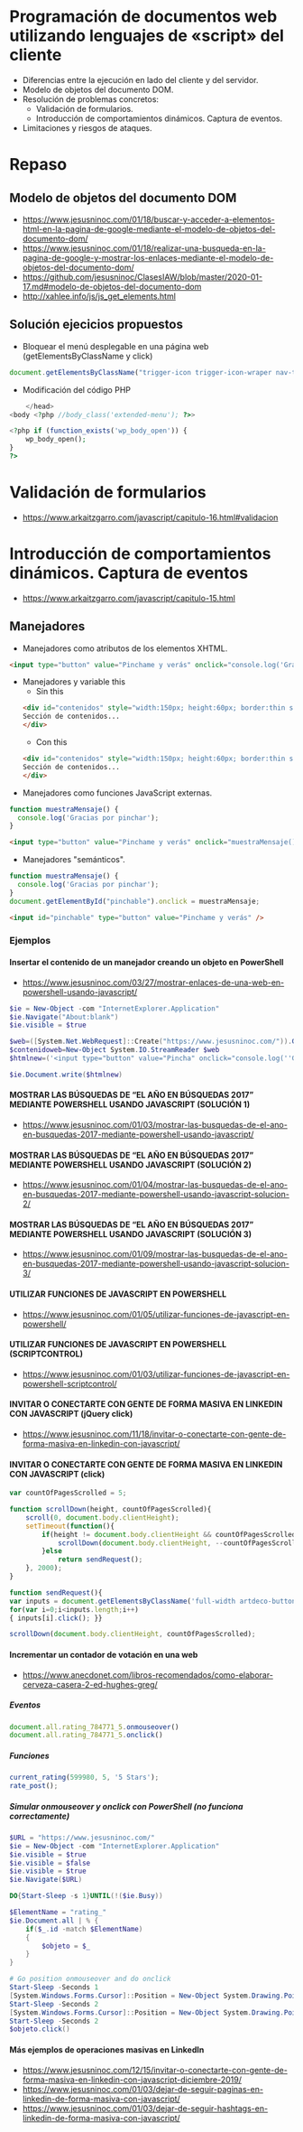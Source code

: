 # Programación de documentos web utilizando lenguajes de «script» del cliente
- Diferencias entre la ejecución en lado del cliente y del servidor.
- Modelo de objetos del documento DOM.
- Resolución de problemas concretos:
  - Validación de formularios.
  - Introducción de comportamientos dinámicos. Captura de eventos.
- Limitaciones y riesgos de ataques. 

# Repaso

## Modelo de objetos del documento DOM
* https://www.jesusninoc.com/01/18/buscar-y-acceder-a-elementos-html-en-la-pagina-de-google-mediante-el-modelo-de-objetos-del-documento-dom/
* https://www.jesusninoc.com/01/18/realizar-una-busqueda-en-la-pagina-de-google-y-mostrar-los-enlaces-mediante-el-modelo-de-objetos-del-documento-dom/
* https://github.com/jesusninoc/ClasesIAW/blob/master/2020-01-17.md#modelo-de-objetos-del-documento-dom
* http://xahlee.info/js/js_get_elements.html

## Solución ejecicios propuestos
- Bloquear el menú desplegable en una página web (getElementsByClassName y click)
```JavaScript
document.getElementsByClassName("trigger-icon trigger-icon-wraper nav-toogle nav-panel-toogle")[0].click()
```
- Modificación del código PHP
```PHP
    </head>
<body <?php //body_class('extended-menu'); ?>>

<?php if (function_exists('wp_body_open')) {
    wp_body_open();
}
?>
```

# Validación de formularios
* https://www.arkaitzgarro.com/javascript/capitulo-16.html#validacion

# Introducción de comportamientos dinámicos. Captura de eventos
* https://www.arkaitzgarro.com/javascript/capitulo-15.html

## Manejadores
- Manejadores como atributos de los elementos XHTML.
```HTML
<input type="button" value="Pinchame y verás" onclick="console.log('Gracias por pinchar');" />
```
- Manejadores y variable this
	- Sin this
	```HTML
	<div id="contenidos" style="width:150px; height:60px; border:thin solid silver" onmouseover="document.getElementById('contenidos').style.borderColor='black';" onmouseout="document.getElementById('contenidos').style.borderColor='silver';">
    Sección de contenidos...
	</div>
	```
	- Con this
	```HTML
	<div id="contenidos" style="width:150px; height:60px; border:thin solid silver" onmouseover="this.style.borderColor='black';" onmouseout="this.style.borderColor='silver';">
    Sección de contenidos...
	</div>		
	
- Manejadores como funciones JavaScript externas.
```JavaScript
function muestraMensaje() {
  console.log('Gracias por pinchar');
}
```
```HTML
<input type="button" value="Pinchame y verás" onclick="muestraMensaje()" />
```
- Manejadores "semánticos".
```JavaScript
function muestraMensaje() {
  console.log('Gracias por pinchar');
}
document.getElementById("pinchable").onclick = muestraMensaje;
```
```HTML
<input id="pinchable" type="button" value="Pinchame y verás" />
```

### Ejemplos
#### Insertar el contenido de un manejador creando un objeto en PowerShell
* https://www.jesusninoc.com/03/27/mostrar-enlaces-de-una-web-en-powershell-usando-javascript/
```PowerShell
$ie = New-Object -com "InternetExplorer.Application"
$ie.Navigate("About:blank")
$ie.visible = $true

$web=([System.Net.WebRequest]::Create("https://www.jesusninoc.com/")).GetResponse().GetResponseStream()
$contenidoweb=New-Object System.IO.StreamReader $web
$htmlnew=('<input type="button" value="Pincha" onclick="console.log(''Gracias por pinchar'');" />')+$contenidoweb.ReadToEnd()

$ie.Document.write($htmlnew)
```
#### MOSTRAR LAS BÚSQUEDAS DE “EL AÑO EN BÚSQUEDAS 2017” MEDIANTE POWERSHELL USANDO JAVASCRIPT (SOLUCIÓN 1)
* https://www.jesusninoc.com/01/03/mostrar-las-busquedas-de-el-ano-en-busquedas-2017-mediante-powershell-usando-javascript/
#### MOSTRAR LAS BÚSQUEDAS DE “EL AÑO EN BÚSQUEDAS 2017” MEDIANTE POWERSHELL USANDO JAVASCRIPT (SOLUCIÓN 2)
* https://www.jesusninoc.com/01/04/mostrar-las-busquedas-de-el-ano-en-busquedas-2017-mediante-powershell-usando-javascript-solucion-2/
#### MOSTRAR LAS BÚSQUEDAS DE “EL AÑO EN BÚSQUEDAS 2017” MEDIANTE POWERSHELL USANDO JAVASCRIPT (SOLUCIÓN 3)
* https://www.jesusninoc.com/01/09/mostrar-las-busquedas-de-el-ano-en-busquedas-2017-mediante-powershell-usando-javascript-solucion-3/
#### UTILIZAR FUNCIONES DE JAVASCRIPT EN POWERSHELL
* https://www.jesusninoc.com/01/05/utilizar-funciones-de-javascript-en-powershell/
#### UTILIZAR FUNCIONES DE JAVASCRIPT EN POWERSHELL (SCRIPTCONTROL)
* https://www.jesusninoc.com/01/03/utilizar-funciones-de-javascript-en-powershell-scriptcontrol/
#### INVITAR O CONECTARTE CON GENTE DE FORMA MASIVA EN LINKEDIN CON JAVASCRIPT (jQuery click)
* https://www.jesusninoc.com/11/18/invitar-o-conectarte-con-gente-de-forma-masiva-en-linkedin-con-javascript/
#### INVITAR O CONECTARTE CON GENTE DE FORMA MASIVA EN LINKEDIN CON JAVASCRIPT (click)
```JavaScript
var countOfPagesScrolled = 5;

function scrollDown(height, countOfPagesScrolled){
	scroll(0, document.body.clientHeight);
	setTimeout(function(){
		if(height != document.body.clientHeight && countOfPagesScrolled > 0){
			scrollDown(document.body.clientHeight, --countOfPagesScrolled);
		}else
			return sendRequest();
	}, 2000);
}

function sendRequest(){
var inputs = document.getElementsByClassName('full-width artdeco-button artdeco-button--2 artdeco-button--full artdeco-button--secondary ember-view'); 
for(var i=0;i<inputs.length;i++) 
{ inputs[i].click(); }}

scrollDown(document.body.clientHeight, countOfPagesScrolled);
```
#### Incrementar un contador de votación en una web
* https://www.anecdonet.com/libros-recomendados/como-elaborar-cerveza-casera-2-ed-hughes-greg/
##### Eventos
```JavaScript
document.all.rating_784771_5.onmouseover()
document.all.rating_784771_5.onclick()
```
##### Funciones
```JavaScript
current_rating(599980, 5, '5 Stars');
rate_post();
```
##### Simular onmouseover y onclick con PowerShell (no funciona correctamente)
```PowerShell
$URL = "https://www.jesusninoc.com/"
$ie = New-Object -com "InternetExplorer.Application"
$ie.visible = $true
$ie.visible = $false
$ie.visible = $true
$ie.Navigate($URL)

DO{Start-Sleep -s 1}UNTIL(!($ie.Busy))

$ElementName = "rating_"
$ie.Document.all | % {
    if($_.id -match $ElementName)
    {
        $objeto = $_
    }
}

# Go position onmouseover and do onclick
Start-Sleep -Seconds 1
[System.Windows.Forms.Cursor]::Position = New-Object System.Drawing.Point(435,247)
Start-Sleep -Seconds 2
[System.Windows.Forms.Cursor]::Position = New-Object System.Drawing.Point(436,244)
Start-Sleep -Seconds 2
$objeto.click()
```

#### Más ejemplos de operaciones masivas en LinkedIn
* https://www.jesusninoc.com/12/15/invitar-o-conectarte-con-gente-de-forma-masiva-en-linkedin-con-javascript-diciembre-2019/
* https://www.jesusninoc.com/01/03/dejar-de-seguir-paginas-en-linkedin-de-forma-masiva-con-javascript/
* https://www.jesusninoc.com/01/03/dejar-de-seguir-hashtags-en-linkedin-de-forma-masiva-con-javascript/
